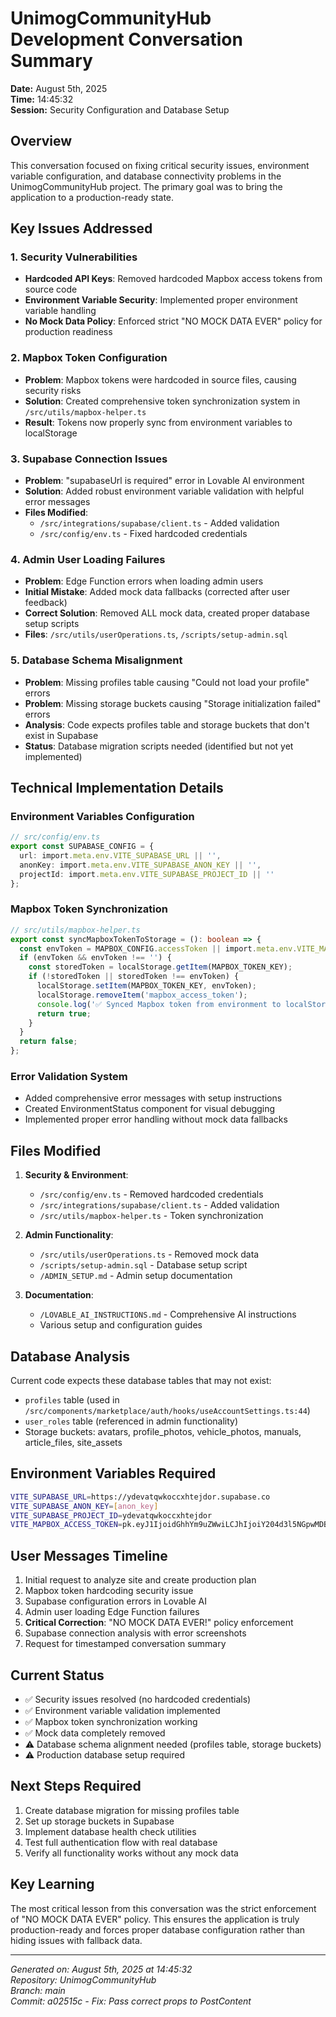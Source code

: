 # UnimogCommunityHub Development Conversation Summary
**Date:** August 5th, 2025  
**Time:** 14:45:32  
**Session:** Security Configuration and Database Setup

## Overview
This conversation focused on fixing critical security issues, environment variable configuration, and database connectivity problems in the UnimogCommunityHub project. The primary goal was to bring the application to a production-ready state.

## Key Issues Addressed

### 1. Security Vulnerabilities
- **Hardcoded API Keys**: Removed hardcoded Mapbox access tokens from source code
- **Environment Variable Security**: Implemented proper environment variable handling
- **No Mock Data Policy**: Enforced strict "NO MOCK DATA EVER" policy for production readiness

### 2. Mapbox Token Configuration
- **Problem**: Mapbox tokens were hardcoded in source files, causing security risks
- **Solution**: Created comprehensive token synchronization system in `/src/utils/mapbox-helper.ts`
- **Result**: Tokens now properly sync from environment variables to localStorage

### 3. Supabase Connection Issues
- **Problem**: "supabaseUrl is required" error in Lovable AI environment
- **Solution**: Added robust environment variable validation with helpful error messages
- **Files Modified**: 
  - `/src/integrations/supabase/client.ts` - Added validation
  - `/src/config/env.ts` - Fixed hardcoded credentials

### 4. Admin User Loading Failures
- **Problem**: Edge Function errors when loading admin users
- **Initial Mistake**: Added mock data fallbacks (corrected after user feedback)
- **Correct Solution**: Removed ALL mock data, created proper database setup scripts
- **Files**: `/src/utils/userOperations.ts`, `/scripts/setup-admin.sql`

### 5. Database Schema Misalignment
- **Problem**: Missing profiles table causing "Could not load your profile" errors
- **Problem**: Missing storage buckets causing "Storage initialization failed" errors
- **Analysis**: Code expects profiles table and storage buckets that don't exist in Supabase
- **Status**: Database migration scripts needed (identified but not yet implemented)

## Technical Implementation Details

### Environment Variables Configuration
```typescript
// src/config/env.ts
export const SUPABASE_CONFIG = {
  url: import.meta.env.VITE_SUPABASE_URL || '',
  anonKey: import.meta.env.VITE_SUPABASE_ANON_KEY || '',
  projectId: import.meta.env.VITE_SUPABASE_PROJECT_ID || ''
};
```

### Mapbox Token Synchronization
```typescript
// src/utils/mapbox-helper.ts
export const syncMapboxTokenToStorage = (): boolean => {
  const envToken = MAPBOX_CONFIG.accessToken || import.meta.env.VITE_MAPBOX_ACCESS_TOKEN;
  if (envToken && envToken !== '') {
    const storedToken = localStorage.getItem(MAPBOX_TOKEN_KEY);
    if (!storedToken || storedToken !== envToken) {
      localStorage.setItem(MAPBOX_TOKEN_KEY, envToken);
      localStorage.removeItem('mapbox_access_token');
      console.log('✅ Synced Mapbox token from environment to localStorage');
      return true;
    }
  }
  return false;
};
```

### Error Validation System
- Added comprehensive error messages with setup instructions
- Created EnvironmentStatus component for visual debugging
- Implemented proper error handling without mock data fallbacks

## Files Modified

1. **Security & Environment**:
   - `/src/config/env.ts` - Removed hardcoded credentials
   - `/src/integrations/supabase/client.ts` - Added validation
   - `/src/utils/mapbox-helper.ts` - Token synchronization

2. **Admin Functionality**:
   - `/src/utils/userOperations.ts` - Removed mock data
   - `/scripts/setup-admin.sql` - Database setup script
   - `/ADMIN_SETUP.md` - Admin setup documentation

3. **Documentation**:
   - `/LOVABLE_AI_INSTRUCTIONS.md` - Comprehensive AI instructions
   - Various setup and configuration guides

## Database Analysis
Current code expects these database tables that may not exist:
- `profiles` table (used in `/src/components/marketplace/auth/hooks/useAccountSettings.ts:44`)
- `user_roles` table (referenced in admin functionality)
- Storage buckets: avatars, profile_photos, vehicle_photos, manuals, article_files, site_assets

## Environment Variables Required
```bash
VITE_SUPABASE_URL=https://ydevatqwkoccxhtejdor.supabase.co
VITE_SUPABASE_ANON_KEY=[anon_key]
VITE_SUPABASE_PROJECT_ID=ydevatqwkoccxhtejdor
VITE_MAPBOX_ACCESS_TOKEN=pk.eyJ1IjoidGhhYm9uZWwiLCJhIjoiY204d3l5NGpwMDBpZDJqb2IzaXF6Ym4weCJ9.ZS6nu4vUyINjg2wKRg0yqQ
```

## User Messages Timeline
1. Initial request to analyze site and create production plan
2. Mapbox token hardcoding security issue
3. Supabase configuration errors in Lovable AI
4. Admin user loading Edge Function failures
5. **Critical Correction**: "NO MOCK DATA EVER!" policy enforcement
6. Supabase connection analysis with error screenshots
7. Request for timestamped conversation summary

## Current Status
- ✅ Security issues resolved (no hardcoded credentials)
- ✅ Environment variable validation implemented
- ✅ Mapbox token synchronization working
- ✅ Mock data completely removed
- ⚠️ Database schema alignment needed (profiles table, storage buckets)
- ⚠️ Production database setup required

## Next Steps Required
1. Create database migration for missing profiles table
2. Set up storage buckets in Supabase
3. Implement database health check utilities
4. Test full authentication flow with real database
5. Verify all functionality works without any mock data

## Key Learning
The most critical lesson from this conversation was the strict enforcement of "NO MOCK DATA EVER" policy. This ensures the application is truly production-ready and forces proper database configuration rather than hiding issues with fallback data.

---
*Generated on: August 5th, 2025 at 14:45:32*  
*Repository: UnimogCommunityHub*  
*Branch: main*  
*Commit: a02515c - Fix: Pass correct props to PostContent*